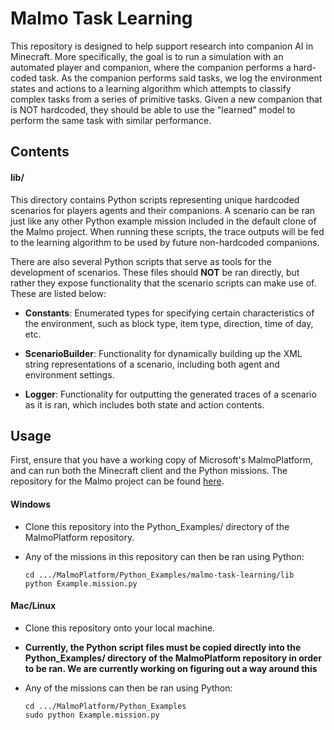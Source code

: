 # Malmo Task Learning

This repository is designed to help support research into companion AI in Minecraft. More specifically, the goal is to run a simulation with an automated player and companion, where the companion performs a hard-coded task. As the companion performs said tasks, we log the environment states and actions to a learning algorithm which attempts to classify complex tasks from a series of primitive tasks. Given a new companion that is NOT hardcoded, they should be able to use the "learned" model to perform the same task with similar performance.

## Contents

#### lib/

This directory contains Python scripts representing unique hardcoded scenarios for players agents and their companions. A scenario can be ran just like any other Python example mission included in the default clone of the Malmo project. When running these scripts, the trace outputs will be fed to the learning algorithm to be used by future non-hardcoded companions.

There are also several Python scripts that serve as tools for the development of scenarios. These files should **NOT** be ran directly, but rather they expose functionality that the scenario scripts can make use of. These are listed below:

- **Constants**: Enumerated types for specifying certain characteristics of the environment, such as block type, item type, direction, time of day, etc.

- **ScenarioBuilder**: Functionality for dynamically building up the XML string representations of a scenario, including both agent and environment settings.

- **Logger**: Functionality for outputting the generated traces of a scenario as it is ran, which includes both state and action contents.

## Usage

First, ensure that you have a working copy of Microsoft's MalmoPlatform, and can run both the Minecraft client and the Python missions. The repository for the Malmo project can be found [here](https://github.com/Microsoft/malmo).

#### Windows

- Clone this repository into the Python_Examples/ directory of the MalmoPlatform repository.

- Any of the missions in this repository can then be ran using Python:

    ```
    cd .../MalmoPlatform/Python_Examples/malmo-task-learning/lib
    python Example.mission.py
    ```

#### Mac/Linux

- Clone this repository onto your local machine.

- **Currently, the Python script files must be copied directly into the Python_Examples/ directory of the MalmoPlatform repository in order to be ran. We are currently working on figuring out a way around this**

- Any of the missions can then be ran using Python:

    ```
    cd .../MalmoPlatform/Python_Examples
    sudo python Example.mission.py
    ```